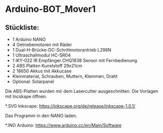 # Arduino-BOT_Mover1

## Stückliste:

- 1 Arduino NANO
- 4 Getriebemotoren mit Räder
- 1 Dual-H-Brücke-DC-Schrittmotorantrieb L298N
- 1 Ultraschallmodul HC-SR04 
- 1 IKY-022 IR Empfänger CHQ1838 Sensor mit Fernbedienung
- 2 ABS Platten Kunststoff 29x21cm
- 2 18650 Akkus mit Akkucase
- Kleinmaterial, Schrauben, Muttern, Klemmen, Draht
- Optional: Solarpanel

Die ABS-Platten wurden mir dem Lasercutter ausgeschnitten. Die Vorlagen mit Incskape öffnen.

*.SVG Inkscape: https://inkscape.org/de/release/inkscape-1.0.1/ 

Das Programm in den NANO laden.

*.INO Arduino: https://www.arduino.cc/en/Main/Software

